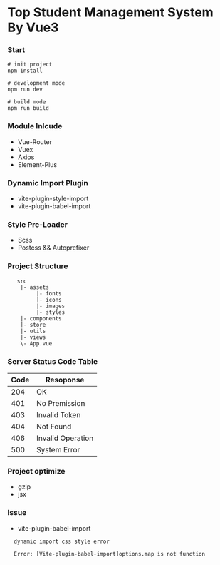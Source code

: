 # Top Student Management System By Vue3

### Start

```
# init project
npm install

# development mode
npm run dev

# build mode
npm run build
```

### Module Inlcude

- Vue-Router
- Vuex
- Axios
- Element-Plus

### Dynamic Import Plugin

- vite-plugin-style-import
- vite-plugin-babel-import

### Style Pre-Loader

- Scss
- Postcss && Autoprefixer

### Project Structure

```
   src
    |- assets
         |- fonts
         |- icons
         |- images
         |- styles
    |- components
    |- store
    |- utils
    |- views
    \- App.vue
```

### Server Status Code Table

| Code | Resoponse         |
| ---- | ----------------- |
| 204  | OK                |
| 401  | No Premission     |
| 403  | Invalid Token     |
| 404  | Not Found         |
| 406  | Invalid Operation |
| 500  | System Error      |

### Project optimize

- gzip
- jsx

### Issue

- vite-plugin-babel-import

```
  dynamic import css style error

  Error: [Vite-plugin-babel-import]options.map is not function
```
